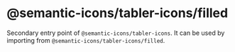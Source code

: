 # @semantic-icons/tabler-icons/filled

Secondary entry point of `@semantic-icons/tabler-icons`. It can be used by importing from `@semantic-icons/tabler-icons/filled`.
